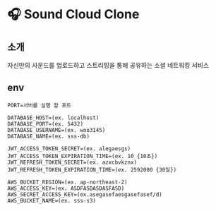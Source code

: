 # 🎧 Sound Cloud Clone

## 소개

자신만의 사운드를 업로드하고 스트리밍을 통해 공유하는 소셜 네트워킹 서비스

## env

```
PORT=서버를 실행 할 포트

DATABASE_HOST=(ex. localhost)
DATABASE_PORT=(ex. 5432)
DATABASE_USERNAME=(ex. woo3145)
DATABASE_NAME=(ex. sss-db)

JWT_ACCESS_TOKEN_SECRET=(ex. alegaesgs)
JWT_ACCESS_TOKEN_EXPIRATION_TIME=(ex. 10 {10초})
JWT_REFRESH_TOKEN_SECRET=(ex. azxcbvkznx)
JWT_REFRESH_TOKEN_EXPIRATION_TIME=(ex. 2592000 {30일})

AWS_BUCKET_REGION=(ex. ap-northeast-2)
AWS_ACCESS_KEY=(ex. ASDFASDASDASFASD)
AWS_SECRET_ACCESS_KEY=(ex.asegasefaesgasefasef/d)
AWS_BUCKET_NAME=(ex. sss-s3)
```
